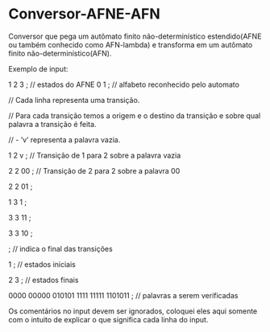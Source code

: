 Conversor-AFNE-AFN
==================

Conversor que pega um autômato finito não-determinístico estendido(AFNE ou também conhecido como AFN-lambda) e transforma em um autômato finito não-determinístico(AFN).

Exemplo de input:

1 2 3 ; // estados do AFNE 0 1 ; // alfabeto reconhecido pelo automato

// Cada linha representa uma transição.

// Para cada transição temos a origem e o destino da transição e sobre qual palavra a transição é feita.

// - ’v’ representa a palavra vazia.

1 2 v ; // Transição de 1 para 2 sobre a palavra vazia

2 2 00 ; // Transição de 2 para 2 sobre a palavra 00

2 2 01 ;

1 3 1 ;

3 3 11 ;

3 3 10 ;

; // indica o final das transições

1 ; // estados iniciais

2 3 ; // estados finais

0000 00000 010101 1111 11111 1101011 ; // palavras a serem verificadas

Os comentários no input devem ser ignorados, coloquei eles aqui somente com o intuito de explicar o que significa cada linha do input.
